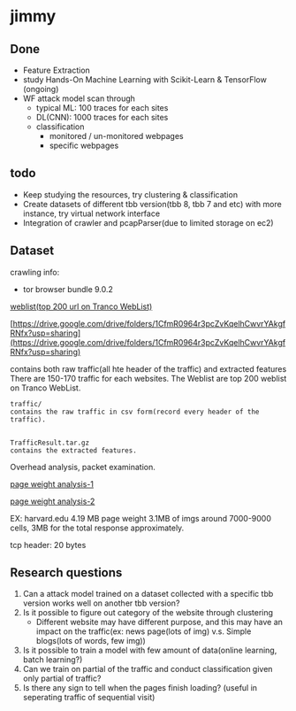 # jimmy

## Done

- Feature Extraction
- study Hands-On Machine Learning with Scikit-Learn & TensorFlow (ongoing)
- WF attack model scan through
	- typical ML: 100 traces for each sites
	- DL(CNN): 1000 traces for each sites
	- classification
		- monitored / un-monitored webpages
		- specific webpages

## todo

- Keep studying the resources, try clustering & classification
- Create datasets of different tbb version(tbb 8, tbb 7 and etc) with more instance, try virtual network interface
- Integration of crawler and pcapParser(due to limited storage on ec2)

## Dataset

crawling info:
- tor browser bundle 9.0.2

[weblist(top 200 url on Tranco WebList)](https://drive.google.com/drive/folders/1gjmSOgE420mlN0Jh375Snf0a6YR5wRlg?usp=sharing)

[https://drive.google.com/drive/folders/1CfmR0964r3pcZvKqelhCwvrYAkgfRNfx?usp=sharing](https://drive.google.com/drive/folders/1CfmR0964r3pcZvKqelhCwvrYAkgfRNfx?usp=sharing)

contains both raw traffic(all hte header of the traffic) and extracted features
There are 150-170 traffic for each websites. The Weblist are top 200 weblist on Tranco WebList.

```
traffic/
contains the raw traffic in csv form(record every header of the traffic).


TrafficResult.tar.gz 
contains the extracted features.
```

Overhead analysis, packet examination.

[page weight analysis-1](https://pageweight.imgix.com/jobs/fd116143-fc0c-42d9-8788-30c93ec6593a/)

[page weight analysis-2](https://www.webpagetest.org/result/200506_AK_46fc729c360136c3cfc371bcd9ac7490/)

EX: harvard.edu 4.19 MB page weight 3.1MB of imgs
around 7000-9000 cells, 3MB for the total response approximately.

tcp header: 20 bytes

## Research questions

1. Can a attack model trained on a dataset collected with a specific tbb version works well on another tbb version?
2. Is it possible to figure out category of the website through clustering
	- Different website may have different purpose, and this may have an impact on the traffic(ex: news page(lots of img) v.s. Simple blogs(lots of words, few img))
3. Is it possible to train a model with few amount of data(online learning, batch learning?)
4. Can we train on partial of the traffic and conduct classification given only partial of traffic?
5. Is there any sign to tell when the pages finish loading? (useful in seperating traffic of sequential visit)